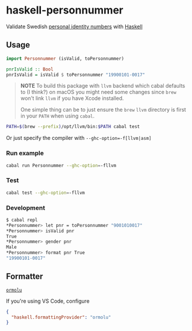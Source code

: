 # haskell-personnummer

Validate Swedish [personal identity
numbers](<https://en.wikipedia.org/wiki/Personal_identity_number_(Sweden)>) with
[Haskell](https://www.haskell.org/)

## Usage

```haskell
import Personnummer (isValid, toPersonnummer)

pnrIsValid :: Bool
pnrIsValid = isValid $ toPersonnummer "19900101-0017"
```

> **NOTE** To build this package with `llvm` backend which cabal defaults to
> (I think?) on macOS you might need some changes since `brew` won't link
> `llvm` if you have Xcode installed.
>
> One simple thing can be to just ensure the `brew` `llvm` directory is first
> in your `PATH` when using `cabal`.

```sh
PATH=$(brew --prefix)/opt/llvm/bin:$PATH cabal test
```

Or just specify the compiler with `--ghc-option=-f[llvm|asm]`

### Run example

```sh
cabal run Personnummer --ghc-option=-fllvm
```

### Test

```sh
cabal test --ghc-option=-fllvm
```

### Development

```sh
$ cabal repl
*Personnummer> let pnr = toPersonnummer "9001010017"
*Personnummer> isValid pnr
True
*Personnummer> gender pnr
Male
*Personnummer> format pnr True
"19900101-0017"
```

## Formatter

[`ormolu`](https://github.com/tweag/ormolu)

If you're using VS Code, configure

```json
{
  "haskell.formattingProvider": "ormolu"
}
```
